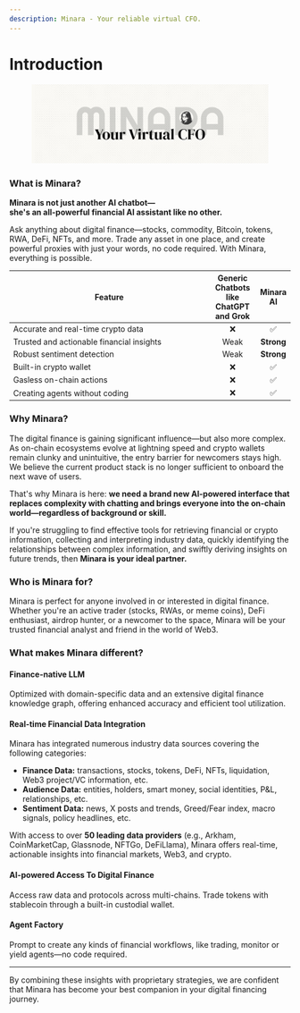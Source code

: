 ```yaml
---
description: Minara - Your reliable virtual CFO.
---
```


# Introduction

<figure><img src=".gitbook/assets/banner.png" alt=""><figcaption></figcaption></figure>

### What is Minara?

**Minara is not just another AI chatbot—**\
**she's an all-powerful financial AI assistant like no other.**

Ask anything about digital finance—stocks, commodity, Bitcoin, tokens, RWA, DeFi, NFTs, and more. Trade any asset in one place, and create powerful proxies with just your words, no code required. With Minara, everything is possible.

<table><thead><tr><th width="343.92578125">Feature</th><th align="center">Generic Chatbots like ChatGPT and Grok</th><th align="center">Minara AI</th></tr></thead><tbody><tr><td>Accurate and real-time crypto data</td><td align="center"><span data-gb-custom-inline data-tag="emoji" data-code="274c">❌</span></td><td align="center"><span data-gb-custom-inline data-tag="emoji" data-code="2705">✅</span> </td></tr><tr><td>Trusted and actionable financial insights</td><td align="center">Weak</td><td align="center"><strong>Strong</strong></td></tr><tr><td>Robust sentiment detection</td><td align="center">Weak</td><td align="center"><strong>Strong</strong></td></tr><tr><td>Built-in crypto wallet</td><td align="center"><span data-gb-custom-inline data-tag="emoji" data-code="274c">❌</span></td><td align="center"><span data-gb-custom-inline data-tag="emoji" data-code="2705">✅</span></td></tr><tr><td>Gasless on-chain actions</td><td align="center"><span data-gb-custom-inline data-tag="emoji" data-code="274c">❌</span></td><td align="center"><span data-gb-custom-inline data-tag="emoji" data-code="2705">✅</span></td></tr><tr><td>Creating agents without coding</td><td align="center"><span data-gb-custom-inline data-tag="emoji" data-code="274c">❌</span></td><td align="center"><span data-gb-custom-inline data-tag="emoji" data-code="2705">✅</span></td></tr></tbody></table>

### Why Minara?

The digital finance is gaining significant influence—but also more complex. As on-chain ecosystems evolve at lightning speed and crypto wallets remain clunky and unintuitive, the entry barrier for newcomers stays high. We believe the current product stack is no longer sufficient to onboard the next wave of users.

That's why Minara is here: **we need a brand new AI-powered interface that replaces complexity with chatting and brings everyone into the on-chain world—regardless of background or skill.**

If you're struggling to find effective tools for retrieving financial or crypto information, collecting and interpreting industry data, quickly identifying the relationships between complex information, and swiftly deriving insights on future trends, then **Minara is your ideal partner.**

### Who is Minara for?

Minara is perfect for anyone involved in or interested in digital finance. Whether you're an active trader (stocks, RWAs, or meme coins), DeFi enthusiast, airdrop hunter, or a newcomer to the space, Minara will be your trusted financial analyst and friend in the world of Web3.

### What makes Minara different?

#### Finance-native LLM

Optimized with domain-specific data and an extensive digital finance knowledge graph, offering enhanced accuracy and efficient tool utilization.

#### Real-time Financial Data Integration

Minara has integrated numerous industry data sources covering the following categories:

* **Finance Data:** transactions, stocks, tokens, DeFi, NFTs, liquidation, Web3 project/VC information, etc.
* **Audience Data:** entities, holders, smart money, social identities, P\&L, relationships, etc.
* **Sentiment Data:** news, X posts and trends, Greed/Fear index, macro signals, policy headlines, etc.

With access to over **50 leading data providers** (e.g., Arkham, CoinMarketCap, Glassnode, NFTGo, DeFiLlama), Minara offers real-time, actionable insights into financial markets, Web3, and crypto.

#### AI-powered Access To Digital Finance

Access raw data and protocols across multi-chains. Trade tokens with stablecoin through a built-in custodial wallet.

#### Agent Factory

Prompt to create any kinds of financial workflows, like trading, monitor or yield agents—no code required.

***

By combining these insights with proprietary strategies, we are confident that Minara has become your best companion in your digital financing journey.&#x20;



